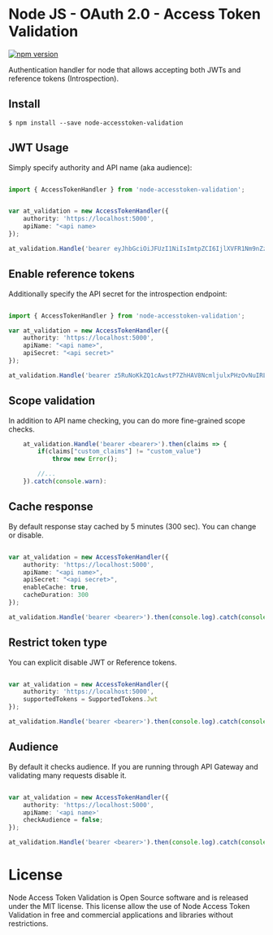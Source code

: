 # Node JS - OAuth 2.0 -  Access Token Validation

[![npm version](https://badge.fury.io/js/node-accesstoken-validation.svg)](https://badge.fury.io/js/node-accesstoken-validation)


Authentication handler for node that allows accepting both JWTs and reference tokens (Introspection). 


## Install

```
$ npm install --save node-accesstoken-validation
```

## JWT Usage

Simply specify authority and API name (aka audience):

```typescript

import { AccessTokenHandler } from 'node-accesstoken-validation';


var at_validation = new AccessTokenHandler({
    authority: 'https://localhost:5000',
    apiName: "<api name>
});

at_validation.Handle('bearer eyJhbGciOiJFUzI1NiIsImtpZCI6IjlXVFR1Nm9nZzQyamR2WUpaTUZRYXciLCJ0eXAiOiJhdCtqd3QifQ.eyJuYmYiOjE1ODU5NDI5MjIsImV4cCI6MTU4NTk0NjUyMiwiaXNzIjoiaHR0cHM6Ly9sb2NhbGhvc3Q6NTAwMCIsImF1ZCI6ImpwX2FwaSIsImNsaWVudF9pZCI6IklTNC1BZG1pbiIsInN1YiI6IjA5MDRlNzVlLTQxM2QtNDg2MC05MzI5LWIyNTg3MjQ3MDY1YSIsImF1dGhfdGltZSI6MTU4NTcyMzY3NSwiaWRwIjoibG9jYWwiLCJpczQtcmlnaHRzIjoibWFuYWdlciIsInJvbGUiOiJBZG1pbmlzdHJhdG9yIiwiZW1haWwiOiJiaGRlYnJpdG9AZ21haWwuY29tIiwidXNlcm5hbWUiOiJicnVubyIsInNjb3BlIjpbInJvbGUiLCJlbWFpbCIsInByb2ZpbGUiLCJvcGVuaWQiLCJqcF9hcGkuaXM0Il0sImFtciI6WyJwd2QiXX0.IXXE3P1lU5a_G4uMdVuilpej4E6inlV7ObOprszbyZbjnoS2gwOyegB3WSAjwsbTmzGM-T9_SgLhVP-lqJ94mg').then(console.log).catch(console.warn);

```

## Enable reference tokens
Additionally specify the API secret for the introspection endpoint:

```typescript

import { AccessTokenHandler } from 'node-accesstoken-validation';

var at_validation = new AccessTokenHandler({
    authority: 'https://localhost:5000',
    apiName: "<api name>",
    apiSecret: "<api secret>"
});

at_validation.Handle('bearer z5RuNoKkZQ1cAwstP7ZhHAV8NcmljulxPHzOvNuIRLQ').then(console.log).catch(console.warn);
```

## Scope validation
In addition to API name checking, you can do more fine-grained scope checks.

```typescript
    at_validation.Handle('bearer <bearer>').then(claims => {
        if(claims["custom_claims"] != "custom_value")
            throw new Error();

        //...
    }).catch(console.warn):
```

## Cache response

By default response stay cached by 5 minutes (300 sec). You can change or disable.


```typescript

var at_validation = new AccessTokenHandler({
    authority: 'https://localhost:5000',
    apiName: "<api name>",
    apiSecret: "<api secret>",
    enableCache: true,
    cacheDuration: 300
});

at_validation.Handle('bearer <bearer>').then(console.log).catch(console.warn);
```

## Restrict token type

You can explicit disable JWT or Reference tokens.


```typescript

var at_validation = new AccessTokenHandler({
    authority: 'https://localhost:5000',
    supportedTokens = SupportedTokens.Jwt
});

at_validation.Handle('bearer <bearer>').then(console.log).catch(console.warn);
```

## Audience

By default it checks audience. If you are running through API Gateway and validating many requests disable it.

```typescript

var at_validation = new AccessTokenHandler({
    authority: 'https://localhost:5000',
    apiName: '<api name>'
    checkAudience = false;
});

at_validation.Handle('bearer <bearer>').then(console.log).catch(console.warn);
```

# License

Node Access Token Validation is Open Source software and is released under the MIT license. This license allow the use of Node Access Token Validation in free and commercial applications and libraries without restrictions.
